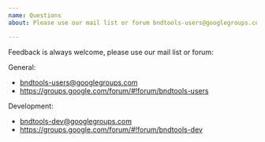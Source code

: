 ```yaml
---
name: Questions
about: Please use our mail list or forum bndtools-users@googlegroups.com or https://groups.google.com/forum/#!forum/bndtools-users

---
```


Feedback is always welcome, please use our mail list or forum:

General:
* bndtools-users@googlegroups.com
* https://groups.google.com/forum/#!forum/bndtools-users

Development:
* bndtools-dev@googlegroups.com
* https://groups.google.com/forum/#!forum/bndtools-dev

